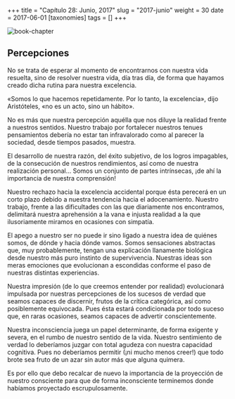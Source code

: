 +++
title = "Capítulo 28: Junio, 2017"
slug = "2017-junio"
weight = 30
date = 2017-06-01
[taxonomies]
tags = []
+++

![book-chapter](/images/books/oeur/28.jpg)

## Percepciones

No se trata de esperar al momento de encontrarnos con nuestra vida resuelta, sino de resolver nuestra vida, día tras día, de forma que hayamos creado dicha rutina para nuestra excelencia.

«Somos lo que hacemos repetidamente. Por lo tanto, la excelencia», dijo Aristóteles, «no es un acto, sino un hábito».

No es más que nuestra percepción aquélla que nos diluye la realidad frente a nuestros sentidos. Nuestro trabajo por fortalecer nuestros tenues pensamientos debería no estar tan infravalorado como al parecer la sociedad, desde tiempos pasados, muestra.

El desarrollo de nuestra razón, del éxito subjetivo, de los logros impagables, de la consecución de nuestros rendimientos, así como de nuestra realización personal… Somos un conjunto de partes intrínsecas, ¡de ahí la importancia de nuestra comprensión!

Nuestro rechazo hacia la excelencia accidental porque ésta perecerá en un corto plazo debido a nuestra tendencia hacia el adocenamiento. Nuestro trabajo, frente a las dificultades con las que diariamente nos encontramos, delimitará nuestra aprehensión a la vana e injusta realidad a la que ilusoriamente miramos en ocasiones con simpatía.

El apego a nuestro ser no puede ir sino ligado a nuestra idea de quiénes somos, de dónde y hacia dónde vamos. Somos sensaciones abstractas que, muy probablemente, tengan una explicación llanamente biológica desde nuestro más puro instinto de supervivencia. Nuestras ideas son meras emociones que evolucionan a escondidas conforme el paso de nuestras distintas experiencias.

Nuestra impresión (de lo que creemos entender por realidad) evolucionará impulsada por nuestras percepciones de los sucesos de verdad que seamos capaces de discernir, frutos de la crítica categórica, así como posiblemente equivocada. Pues ésta estará condicionada por todo suceso que, en raras ocasiones, seamos capaces de advertir conscientemente.

Nuestra inconsciencia juega un papel determinante, de forma exigente y severa, en el rumbo de nuestro sentido de la vida. Nuestro sentimiento de verdad lo deberíamos juzgar con total agudeza con nuestra capacidad cognitiva. Pues no deberíamos permitir (¡ni mucho menos creer!) que todo brote sea fruto de un azar sin autor más que alguna quimera.

Es por ello que debo recalcar de nuevo la importancia de la proyección de nuestro consciente para que de forma inconsciente terminemos donde habíamos proyectado escrupulosamente.
